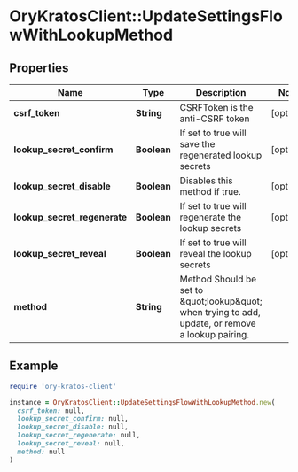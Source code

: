 # OryKratosClient::UpdateSettingsFlowWithLookupMethod

## Properties

| Name | Type | Description | Notes |
| ---- | ---- | ----------- | ----- |
| **csrf_token** | **String** | CSRFToken is the anti-CSRF token | [optional] |
| **lookup_secret_confirm** | **Boolean** | If set to true will save the regenerated lookup secrets | [optional] |
| **lookup_secret_disable** | **Boolean** | Disables this method if true. | [optional] |
| **lookup_secret_regenerate** | **Boolean** | If set to true will regenerate the lookup secrets | [optional] |
| **lookup_secret_reveal** | **Boolean** | If set to true will reveal the lookup secrets | [optional] |
| **method** | **String** | Method  Should be set to \&quot;lookup\&quot; when trying to add, update, or remove a lookup pairing. |  |

## Example

```ruby
require 'ory-kratos-client'

instance = OryKratosClient::UpdateSettingsFlowWithLookupMethod.new(
  csrf_token: null,
  lookup_secret_confirm: null,
  lookup_secret_disable: null,
  lookup_secret_regenerate: null,
  lookup_secret_reveal: null,
  method: null
)
```

